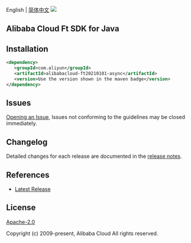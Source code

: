 English | [简体中文](README-CN.md)
![](https://aliyunsdk-pages.alicdn.com/icons/AlibabaCloud.svg)

## Alibaba Cloud Ft SDK for Java

## Installation

```xml
<dependency>
   <groupId>com.aliyun</groupId>
   <artifactId>alibabacloud-ft20210101-async</artifactId>
   <version>Use the version shown in the maven badge</version>
</dependency>
```

## Issues
[Opening an Issue](https://github.com/aliyun/alibabacloud-java-async-sdk/issues/new), Issues not conforming to the guidelines may be closed immediately.

## Changelog
Detailed changes for each release are documented in the [release notes](./ChangeLog.txt).

## References
* [Latest Release](https://github.com/aliyun/alibabacloud-async-java-sdk/)

## License
[Apache-2.0](http://www.apache.org/licenses/LICENSE-2.0)

Copyright (c) 2009-present, Alibaba Cloud All rights reserved.